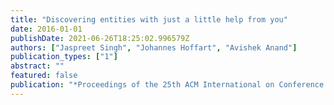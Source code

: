 ```yaml
---
title: "Discovering entities with just a little help from you"
date: 2016-01-01
publishDate: 2021-06-26T18:25:02.996579Z
authors: ["Jaspreet Singh", "Johannes Hoffart", "Avishek Anand"]
publication_types: ["1"]
abstract: ""
featured: false
publication: "*Proceedings of the 25th ACM International on Conference on Information and Knowledge Management*"
---
```


